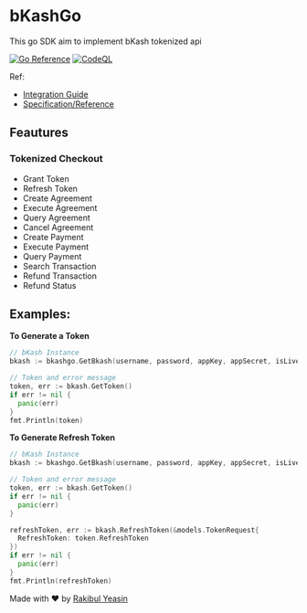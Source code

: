 # bKashGo

This go SDK aim to implement bKash tokenized api

[![Go Reference](https://pkg.go.dev/badge/github.com/dreygur/bkashgo.svg)](https://pkg.go.dev/github.com/dreygur/bkashgo)  [![CodeQL](https://github.com/dreygur/bkashgo/actions/workflows/codeql-analysis.yml/badge.svg)](https://github.com/dreygur/bkashgo/actions/workflows/codeql-analysis.yml)

Ref:
- [Integration Guide](https://developer.bka.sh/docs/tokenized-checkout-process)
- [Specification/Reference](https://developer.bka.sh/reference)

## Feautures
### Tokenized Checkout
- Grant Token
- Refresh Token
- Create Agreement
- Execute Agreement
- Query Agreement
- Cancel Agreement
- Create Payment
- Execute Payment
- Query Payment
- Search Transaction
- Refund Transaction
- Refund Status

## Examples:

__To Generate a Token__
```go
// bKash Instance
bkash := bkashgo.GetBkash(username, password, appKey, appSecret, isLiveStore)

// Token and error message
token, err := bkash.GetToken()
if err != nil {
  panic(err)
}
fmt.Println(token)
```

__To Generate Refresh Token__
```go
// bKash Instance
bkash := bkashgo.GetBkash(username, password, appKey, appSecret, isLiveStore)

// Token and error message
token, err := bkash.GetToken()
if err != nil {
  panic(err)
}

refreshToken, err := bkash.RefreshToken(&models.TokenRequest{
  RefreshToken: token.RefreshToken
})
if err != nil {
  panic(err)
}
fmt.Println(refreshToken)
```

Made with ❤️ by [Rakibul Yeasin](https://facebook.com/dreygur)
